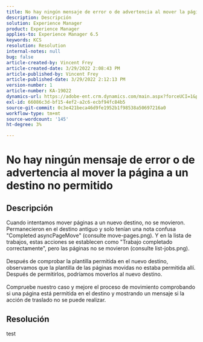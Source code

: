 ```yaml
---
title: No hay ningún mensaje de error o de advertencia al mover la página a un destino no permitido
description: Descripción
solution: Experience Manager
product: Experience Manager
applies-to: Experience Manager 6.5
keywords: KCS
resolution: Resolution
internal-notes: null
bug: false
article-created-by: Vincent Frey
article-created-date: 3/29/2022 2:08:43 PM
article-published-by: Vincent Frey
article-published-date: 3/29/2022 2:12:13 PM
version-number: 1
article-number: KA-19022
dynamics-url: https://adobe-ent.crm.dynamics.com/main.aspx?forceUCI=1&pagetype=entityrecord&etn=knowledgearticle&id=cb6c75bb-69af-ec11-9840-0022480bd820
exl-id: 66086c3d-bf15-4ef2-a2c6-ecbf94fc84b5
source-git-commit: 0c3e421beca46d9fe1952b1f98538a50697216a0
workflow-type: tm+mt
source-wordcount: '145'
ht-degree: 3%

---
```


# No hay ningún mensaje de error o de advertencia al mover la página a un destino no permitido

## Descripción

Cuando intentamos mover páginas a un nuevo destino, no se movieron.<br>Permanecieron en el destino antiguo y solo tenían una nota confusa &quot;Completed asyncPageMove&quot; (consulte move-pages.png). Y en la lista de trabajos, estas acciones se establecen como &quot;Trabajo completado correctamente&quot;, pero las páginas no se movieron (consulte list-jobs.png).<br><br>Después de comprobar la plantilla permitida en el nuevo destino, observamos que la plantilla de las páginas movidas no estaba permitida allí. Después de permitirlos, podríamos moverlos al nuevo destino.<br><br>Compruebe nuestro caso y mejore el proceso de movimiento comprobando si una página está permitida en el destino y mostrando un mensaje si la acción de traslado no se puede realizar.

## Resolución


test
